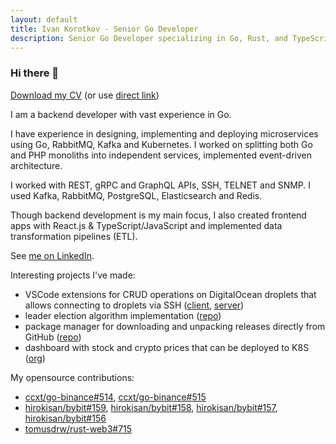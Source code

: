 ```yaml
---
layout: default
title: Ivan Korotkov - Senior Go Developer
description: Senior Go Developer specializing in Go, Rust, and TypeScript
---
```


### Hi there 👋

[Download my CV](./Senior%20Go%20Developer%20-%20Ivan%20Korotkov.pdf) (or use [direct link](https://raw.githubusercontent.com/iskorotkov/iskorotkov/refs/heads/master/Senior%20Go%20Developer%20-%20Ivan%20Korotkov.pdf))

I am a backend developer with vast experience in Go.

I have experience in designing, implementing and deploying microservices using Go, RabbitMQ, Kafka and Kubernetes. I worked on splitting both Go and PHP monoliths into independent services, implemented event-driven architecture.

I worked with REST, gRPC and GraphQL APIs, SSH, TELNET and SNMP. I used Kafka, RabbitMQ, PostgreSQL, Elasticsearch and Redis.

Though backend development is my main focus, I also created frontend apps with React.js & TypeScript/JavaScript and implemented data transformation pipelines (ETL).

See [me on LinkedIn](https://www.linkedin.com/in/iskorotkov/).

Interesting projects I've made:

- VSCode extensions for CRUD operations on DigitalOcean droplets that allows connecting to droplets via SSH ([client](https://github.com/iskorotkov/remote-vm), [server](https://github.com/iskorotkov/remote-vm-server))
- leader election algorithm implementation ([repo](https://github.com/iskorotkov/bully-election))
- package manager for downloading and unpacking releases directly from GitHub ([repo](https://github.com/iskorotkov/package-manager-cli))
- dashboard with stock and crypto prices that can be deployed to K8S ([org](https://github.com/finance-dashboard))

My opensource contributions:

- [ccxt/go-binance#514](https://github.com/ccxt/go-binance/pull/514), [ccxt/go-binance#515](https://github.com/ccxt/go-binance/pull/515)
- [hirokisan/bybit#159](https://github.com/hirokisan/bybit/pull/159), [hirokisan/bybit#158](https://github.com/hirokisan/bybit/pull/158), [hirokisan/bybit#157](https://github.com/hirokisan/bybit/pull/157), [hirokisan/bybit#156](https://github.com/hirokisan/bybit/pull/156)
- [tomusdrw/rust-web3#715](https://github.com/tomusdrw/rust-web3/pull/715)
